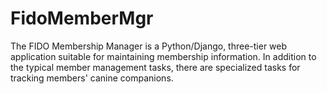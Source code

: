 # FidoMemberMgr
The FIDO Membership Manager is a Python/Django, three-tier web application suitable for maintaining membership information. In addition to the typical member management tasks, there are specialized tasks for tracking members' canine companions.
